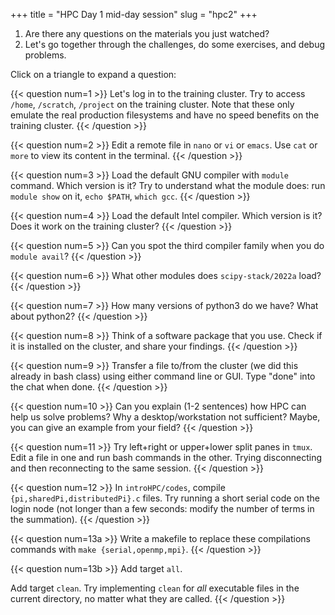 +++
title = "HPC Day 1 mid-day session"
slug = "hpc2"
+++

1. Are there any questions on the materials you just watched?
1. Let's go together through the challenges, do some exercises, and debug problems.

Click on a triangle to expand a question:

{{< question num=1 >}}
Let's log in to the training cluster. Try to access `/home`, `/scratch`, `/project` on the training cluster. Note that
these only emulate the real production filesystems and have no speed benefits on the training cluster.
{{< /question >}}

{{< question num=2 >}}
Edit a remote file in `nano` or `vi` or `emacs`. Use `cat` or `more` to view its content in the terminal.
{{< /question >}}

{{< question num=3 >}}
Load the default GNU compiler with `module` command. Which version is it? Try to understand what the module does: run
`module show` on it, `echo $PATH`, `which gcc`.
{{< /question >}}

{{< question num=4 >}}
Load the default Intel compiler. Which version is it? Does it work on the training cluster?
{{< /question >}}

{{< question num=5 >}}
Can you spot the third compiler family when you do `module avail`?
{{< /question >}}

{{< question num=6 >}}
What other modules does `scipy-stack/2022a` load?
{{< /question >}}

{{< question num=7 >}}
How many versions of python3 do we have? What about python2?
{{< /question >}}

{{< question num=8 >}}
Think of a software package that you use. Check if it is installed on the cluster, and share your findings.
{{< /question >}}

{{< question num=9 >}}
Transfer a file to/from the cluster (we did this already in bash class) using either command line or GUI. Type "done"
into the chat when done.
{{< /question >}}

{{< question num=10 >}}
Can you explain (1-2 sentences) how HPC can help us solve problems? Why a desktop/workstation not sufficient? Maybe, you
can give an example from your field?
{{< /question >}}

{{< question num=11 >}}
Try left+right or upper+lower split panes in `tmux`. Edit a file in one and run bash commands in the other. Trying
disconnecting and then reconnecting to the same session.
{{< /question >}}

{{< question num=12 >}}
In `introHPC/codes`, compile `{pi,sharedPi,distributedPi}.c` files. Try running a short serial code on the login node
(not longer than a few seconds: modify the number of terms in the summation).
{{< /question >}}

{{< question num=13a >}}
Write a makefile to replace these compilations commands with `make {serial,openmp,mpi}`.
{{< /question >}}

{{< question num=13b >}}
Add target `all`.

Add target `clean`. Try implementing `clean` for *all* executable files in the current directory, no matter what they
are called.
{{< /question >}}







<!-- {{< solution >}} -->
<!-- ```sh -->
<!-- function countfiles() { -->
<!--     if [ $# -eq 0 ]; then -->
<!--         echo "No arguments given. Usage: countfiles dir1 dir2 ..." -->
<!--         return 1 -->
<!--     fi -->
<!--     for dir in $@; do -->
<!--         echo in $dir we found $(find $dir -type f | wc -l) files -->
<!--     done -->
<!-- } -->
<!-- ``` -->
<!-- {{< /solution >}} -->
